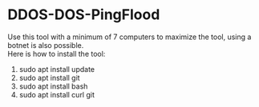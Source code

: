 # DDOS-DOS-PingFlood
Use this tool with a minimum of 7 computers to maximize the tool, using a botnet is also possible.\
Here is how to install the tool:
1. sudo apt install update
2. sudo apt install git
3. sudo apt install bash
4. sudo apt install curl git
